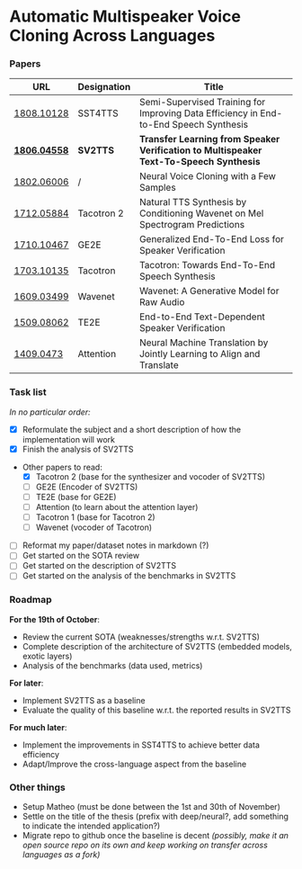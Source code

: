 # Automatic Multispeaker Voice Cloning Across Languages

### Papers 
| URL | Designation | Title |
| --- | ------------ | ----- |
|[1808.10128](https://arxiv.org/pdf/1808.10128.pdf) | SST4TTS | Semi-Supervised Training for Improving Data Efficiency in End-to-End Speech Synthesis |
|[**1806.04558**](https://arxiv.org/pdf/1806.04558.pdf) | **SV2TTS** | **Transfer Learning from Speaker Verification to Multispeaker Text-To-Speech Synthesis** |
|[1802.06006](https://arxiv.org/pdf/1802.06006.pdf) | / | Neural Voice Cloning with a Few Samples |
|[1712.05884](https://arxiv.org/pdf/1712.05884.pdf) | Tacotron 2 | Natural TTS Synthesis by Conditioning Wavenet on Mel Spectrogram Predictions |
|[1710.10467](https://arxiv.org/pdf/1710.10467.pdf) | GE2E | Generalized End-To-End Loss for Speaker Verification |
|[1703.10135](https://arxiv.org/pdf/1703.10135.pdf) | Tacotron | Tacotron: Towards End-To-End Speech Synthesis |
|[1609.03499](https://arxiv.org/pdf/1609.03499.pdf) | Wavenet | Wavenet: A Generative Model for Raw Audio |
|[1509.08062](https://arxiv.org/pdf/1509.08062.pdf) | TE2E | End-to-End Text-Dependent Speaker Verification |
|[1409.0473](https://arxiv.org/pdf/1409.0473.pdf) | Attention | Neural Machine Translation by Jointly Learning to Align and Translate |


### Task list
*In no particular order:*
- [x] Reformulate the subject and a short description of how the implementation will work
- [x] Finish the analysis of SV2TTS
- Other papers to read:
  - [x] Tacotron 2 (base for the synthesizer and vocoder of SV2TTS)
  - [ ] GE2E (Encoder of SV2TTS)
  - [ ] TE2E (base for GE2E)
  - [ ] Attention (to learn about the attention layer)
  - [ ] Tacotron 1 (base for Tacotron 2)
  - [ ] Wavenet (vocoder of Tacotron)
- [ ] Reformat my paper/dataset notes in markdown (?)
- [ ] Get started on the SOTA review
- [ ] Get started on the description of SV2TTS 
- [ ] Get started on the analysis of the benchmarks in SV2TTS 

### Roadmap
**For the 19th of October**:
- Review the current SOTA  (weaknesses/strengths w.r.t. SV2TTS)
- Complete description of the architecture of SV2TTS (embedded models, exotic layers)
- Analysis of the benchmarks (data used, metrics)

**For later**:
- Implement SV2TTS as a baseline
- Evaluate the quality of this baseline w.r.t. the reported results in SV2TTS

**For much later**:
- Implement the improvements in SST4TTS to achieve better data efficiency
- Adapt/Improve the cross-language aspect from the baseline

### Other things
- Setup Matheo (must be done between the 1st and 30th of November)
- Settle on the title of the thesis (prefix with deep/neural?, add something to indicate the intended application?)
- Migrate repo to github once the baseline is decent *(possibly, make it an open source repo on its own and keep working on transfer across languages as a fork)*
